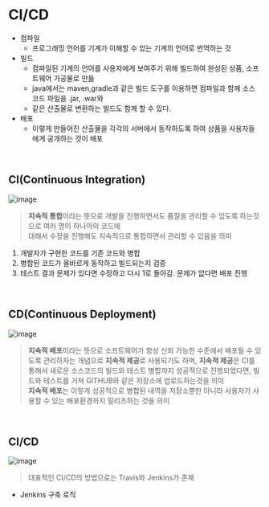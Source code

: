 # CI/CD
* 컴파일
  * 프로그래밍 언어를 기계가 이해할 수 있는 기계의 언어로 번역하는 것
* 빌드
  * 컴파일된 기계의 언어를 사용자에게 보여주기 위해 빌드하여 완성된 상품, 소프트웨어 가공물로 만듦
  * java에서는 maven,gradle과 같은 빌드 도구를 이용하면 컴파일과 함께 소스코드 파일을 .jar, .war와 <br>
  * 같은 산출물로 변환하는 빌드도 함께 할 수 있다.
* 배포
  * 이렇게 만들어진 산출물을 각각의 서버에서 동작하도록 하여 상품을 사용자들에게 공개하는 것이 배포
<BR>
 
## CI(Continuous Integration)
![image](https://user-images.githubusercontent.com/80312713/152519122-7c180b44-0350-4281-864c-5b6c7f70825a.png)
> **지속적 통합**이라는 뜻으로 개발을 진행하면서도 품질을 관리할 수 있도록 하는것으로 여러 명이 하나아의 코드에<BR>
 대해서 수정을 진행해도 지속적으로 통합하면서 관리할 수 있음을 의미
 1. 개발자가 구현한 코드를 기존 코드와 병합
 2. 병합된 코드가 올바르게 동작하고 빌드되는지 검증
 3. 테스트 결과 문제가 있다면 수정하고 다시 1로 돌아감. 문제가 없다면 배포 진행
<BR>
 
## CD(Continuous Deployment)
![image](https://user-images.githubusercontent.com/80312713/152519222-34d28baf-28d8-47e1-964e-8a139c4059a3.png)
> **지속적 배포**이라는 뜻으로 소프트웨어가 항상 신뢰 가능한 수준에서 배포될 수 있도록 관리하자는 개념으로 **지속적 제공**로 사용되기도 하며,
 **지속적 제공**은 CI를 통해서 새로운 소스코드의 빌드와 테스트 병합까지 성공적으로 진행되었다면, 빌드와 테스트를 거쳐 GITHUB와 같은 저장소에 업로드하는것을 의미<BR>
 **지속적 배포**는 이렇게 성공적으로 병합된 내역을 저장소뿐만 아니라 사용자가 사용할 수 있는 배포환경까지 릴리즈하는 것을 의미 
<BR>
 
## CI/CD
![image](https://user-images.githubusercontent.com/80312713/152519182-f4f16809-d960-4ade-a3da-c16b149b5d35.png)
> 대표적인 CI/CD의 방법으로는 Travis와 Jenkins가 존재
 * Jenkins 구축 로직 
